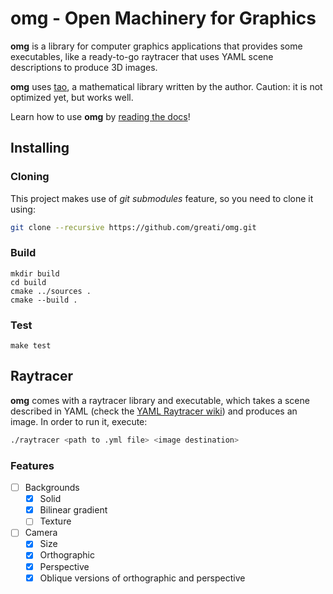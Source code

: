 # omg - Open Machinery for Graphics

**omg** is a library for computer graphics applications that provides
some executables, like a ready-to-go raytracer that uses YAML
scene descriptions to produce 3D images.

**omg** uses [tao](http://github.com/greati/tao), a mathematical
library written by the author. Caution: it is not optimized yet,
but works well.

Learn how to use **omg** by [reading the docs](https://greati.github.io/omg/html/index.html)!

## Installing

### Cloning

This project makes use of *git submodules* feature, so you need
to clone it using:

```bash
git clone --recursive https://github.com/greati/omg.git
```

### Build

```
mkdir build
cd build
cmake ../sources .
cmake --build .
```

### Test

```
make test
```

## Raytracer

**omg** comes with a raytracer library and executable, which takes a scene
described in YAML (check the [YAML Raytracer wiki](https://github.com/greati/omg/wiki/YAML-Raytracer)) and produces an image. In order to run it,
execute:

```bash
./raytracer <path to .yml file> <image destination>
```
### Features

- [ ] Backgrounds
    - [x] Solid
    - [x] Bilinear gradient
    - [ ] Texture
- [ ] Camera
    - [x] Size
    - [x] Orthographic
    - [x] Perspective
    - [x] Oblique versions of orthographic and perspective
